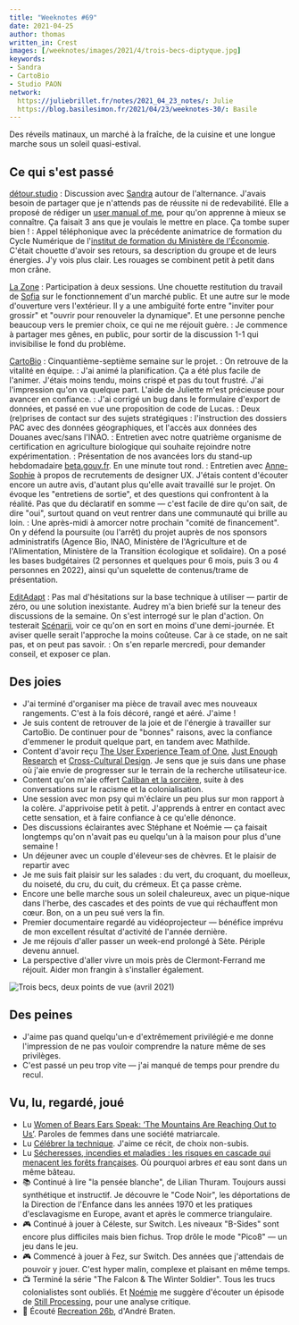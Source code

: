 ```yaml
---
title: "Weeknotes #69"
date: 2021-04-25
author: thomas
written_in: Crest
images: [/weeknotes/images/2021/4/trois-becs-diptyque.jpg]
keywords:
- Sandra
- CartoBio
- Studio PAON
network:
  https://juliebrillet.fr/notes/2021_04_23_notes/: Julie
  https://blog.basilesimon.fr/2021/04/23/weeknotes-30/: Basile
---
```


Des réveils matinaux, un marché à la fraîche, de la cuisine et une longue marche sous un soleil quasi-estival.

<!--more-->

## Ce qui s'est passé

[détour.studio]
: Discussion avec [Sandra] autour de l'alternance. J'avais besoin de partager que je n'attends pas de réussite ni de redevabilité. Elle a proposé de rédiger un [user manual of me](https://cassierobinson.medium.com/a-user-manual-for-me-d3a851fbc694), pour qu'on apprenne à mieux se connaître. Ça faisait 3 ans que je voulais le mettre en place. Ça tombe super bien !
: Appel téléphonique avec la précédente animatrice de formation du Cycle Numérique de l'[institut de formation du Ministère de l'Économie](https://www.economie.gouv.fr/igpde). C'était chouette d'avoir ses retours, sa description du groupe et de leurs énergies. J'y vois plus clair. Les rouages se combinent petit à petit dans mon crâne.

[La Zone]
: Participation à deux sessions. Une chouette restitution du travail de [Sofia] sur le fonctionnement d'un marché public. Et une autre sur le mode d'ouverture vers l'extérieur. Il y a une ambiguïté forte entre "inviter pour grossir" et "ouvrir pour renouveler la dynamique". Et une personne penche beaucoup vers le premier choix, ce qui ne me réjouit guère.
: Je commence à partager mes gênes, en public, pour sortir de la discussion 1-1 qui invisibilise le fond du problème.

[CartoBio]
: Cinquantième-septième semaine sur le projet.
: On retrouve de la vitalité en équipe.
: J'ai animé la planification. Ça a été plus facile de l'animer. J'étais moins tendu, moins crispé et pas du tout frustré. J'ai l'impression qu'on va quelque part. L'aide de Juliette m'est précieuse pour avancer en confiance.
: J'ai corrigé un bug dans le formulaire d'export de données, et passé en vue une proposition de code de Lucas.
: Deux (re)prises de contact sur des sujets stratégiques : l'instruction des dossiers PAC avec des données géographiques, et l'accès aux données des Douanes avec/sans l'INAO.
: Entretien avec notre quatrième organisme de certification en agriculture biologique qui souhaite rejoindre notre expérimentation.
: Présentation de nos avancées lors du stand-up hebdomadaire [beta.gouv.fr](https://beta.gouv.fr). En une minute tout rond.
: Entretien avec [Anne-Sophie](https://www.hello-bokeh.fr) à propos de recrutements de designer UX. J'étais content d'écouter encore un autre avis, d'autant plus qu'elle avait travaillé sur le projet. On évoque les "entretiens de sortie", et des questions qui confrontent à la réalité. Pas que du déclaratif en somme — c'est facile de dire qu'on sait, de dire "oui", surtout quand on veut rentrer dans une communauté qui brille au loin.
: Une après-midi à amorcer notre prochain "comité de financement". On y défend la poursuite (ou l'arrêt) du projet auprès de nos sponsors administratifs (Agence Bio, INAO, Ministère de l'Agriculture et de l'Alimentation, Ministère de la Transition écologique et solidaire). On a posé les bases budgétaires (2 personnes et quelques pour 6 mois, puis 3 ou 4 personnes en 2022), ainsi qu'un squelette de contenus/trame de présentation.

[EditAdapt]
: Pas mal d'hésitations sur la base technique à utiliser — partir de zéro, ou une solution inexistante. Audrey m'a bien briefé sur la teneur des discussions de la semaine. On s'est interrogé sur le plan d'action. On testerait [Scénarii](https://doc.scenari.software), voir ce qu'on en sort en moins d'une demi-journée. Et aviser quelle serait l'approche la moins coûteuse. Car à ce stade, on ne sait pas, et on peut pas savoir.
: On s'en reparle mercredi, pour demander conseil, et exposer ce plan.

## Des joies

- J'ai terminé d'organiser ma pièce de travail avec mes nouveaux rangements. C'est à la fois décoré, rangé et aéré. J'aime !
- Je suis content de retrouver de la joie et de l'énergie à travailler sur CartoBio. De continuer pour de "bonnes" raisons, avec la confiance d'emmener le produit quelque part, en tandem avec Mathilde.
- Content d'avoir reçu [The User Experience Team of One](https://rosenfeldmedia.com/books/the-user-experience-team-of-one/), [Just Enough Research](https://abookapart.com/products/just-enough-research) et [Cross-Cultural Design](https://abookapart.com/products/cross-cultural-design). Je sens que je suis dans une phase où j'aie envie de progresser sur le terrain de la recherche utilisateur·ice.
- Content qu'on m'aie offert [Caliban et la sorcière](http://entremonde.net/caliban-et-la-sorciere), suite à des conversations sur le racisme et la colonialisation.
- Une session avec mon psy qui m'éclaire un peu plus sur mon rapport à la colère. J'apprivoise petit à petit. J'apprends à entrer en contact avec cette sensation, et à faire confiance à ce qu'elle dénonce.
- Des discussions éclairantes avec Stéphane et Noémie — ça faisait longtemps qu'on n'avait pas eu quelqu'un à la maison pour plus d'une semaine !
- Un déjeuner avec un couple d'éleveur·ses de chèvres. Et le plaisir de repartir avec
- Je me suis fait plaisir sur les salades : du vert, du croquant, du moelleux, du noiseté, du cru, du cuit, du crémeux. Et ça passe crème.
- Encore une belle marche sous un soleil chaleureux, avec un pique-nique dans l'herbe, des cascades et des points de vue qui réchauffent mon cœur. Bon, on a un peu sué vers la fin.
- Premier documentaire regardé au vidéoprojecteur — bénéfice imprévu de mon excellent résultat d'activité de l'année dernière.
- Je me réjouis d'aller passer un week-end prolongé à Sète. Périple devenu annuel.
- La perspective d'aller vivre un mois près de Clermont-Ferrand me réjouit. Aider mon frangin à s'installer également.

![](/weeknotes/images/2021/4/trois-becs-diptyque.jpg "Trois becs, deux points de vue (avril 2021)")

## Des peines

- J'aime pas quand quelqu'un·e d'extrêmement privilégié·e me donne l'impression de ne pas vouloir comprendre la nature même de ses privilèges.
- C'est passé un peu trop vite — j'ai manqué de temps pour prendre du recul.

## Vu, lu, regardé, joué

- Lu [Women of Bears Ears Speak: ‘The Mountains Are Reaching Out to Us’](https://www.nytimes.com/2021/04/25/opinion/bears-ears-Native-American-women.html). Paroles de femmes dans une société matriarcale.
- Lu [Célébrer la technique](https://marienfressinaud.fr/celebrer-la-technique.html). J'aime ce récit, de choix non-subis.
- Lu [Sécheresses, incendies et maladies : les risques en cascade qui menacent les forêts françaises](https://theconversation.com/secheresses-incendies-et-maladies-les-risques-en-cascade-qui-menacent-les-forets-francaises-157448). Où pourquoi arbres _et_ eau sont dans un même bâteau.
- 📚 Continué à lire "la pensée blanche", de Lilian Thuram. Toujours aussi synthétique et instructif. Je découvre le "Code Noir", les déportations de la Direction de l'Enfance dans les années 1970 et les pratiques d'esclavagisme en Europe, avant et après le commerce triangulaire.
- 🎮 Continué à jouer à Céleste, sur Switch. Les niveaux "B-Sides" sont encore plus difficiles mais bien fichus. Trop drôle le mode "Pico8" — un jeu dans le jeu.
- 🎮 Commencé à jouer à Fez, sur Switch. Des années que j'attendais de pouvoir y jouer. C'est hyper malin, complexe et plaisant en même temps.
- 📺 Terminé la série "The Falcon & The Winter Soldier". Tous les trucs colonialistes sont oubliés. Et [Noémie] me suggère d'écouter un épisode de [Still Processing](https://www.nytimes.com/2021/04/08/podcasts/still-processing-disney-marvel-racist-stereotypes.html), pour une analyse critique.
- 🎵 Écouté [Recreation 26b](https://www.youtube.com/watch?v=6CWeoAPIHLg), d'André Braten.

[détour.studio]: /
[CartoBio]: https://cartobio.org/
[EditAdapt]: http://editadapt.fr/
[La Zone]: http://la.zone
[YesWiki]: https://yeswiki.net
[DataGalaxy]: https://www.datagalaxy.com/
[Classes à 12]: https://beta.gouv.fr/startups/classes12.html

[Noémie]: https://noemiegirard.co
[Sandra]: https://sandrakpodar.net/
[Sofia]: https://twitter.com/sofiaboulaarab
[Guillaume]: https://www.yuzutech.fr/
[Antoine]: https://www.quaternum.net/
[Yannick]: https://elsif.fr/
[Basile]: https://basilesimon.fr/
[Maïtané]: https://maiwann.net/
[Laurent]: https://cocotier.xyz/
